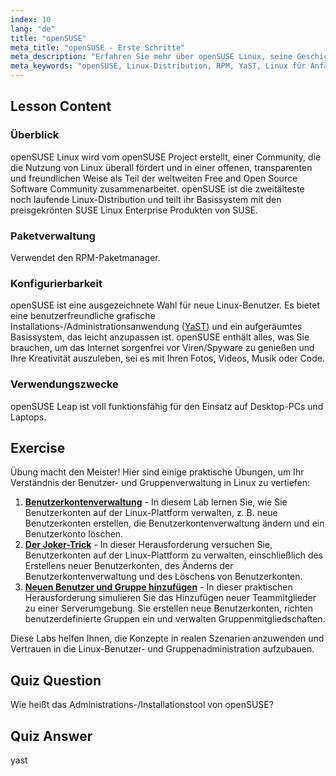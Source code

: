 ```yaml
---
index: 10
lang: "de"
title: "openSUSE"
meta_title: "openSUSE - Erste Schritte"
meta_description: "Erfahren Sie mehr über openSUSE Linux, seine Geschichte, Paketverwaltung (RPM) und Konfigurierbarkeit mit YaST. Entdecken Sie, warum openSUSE großartig für Anfänger ist."
meta_keywords: "openSUSE, Linux-Distribution, RPM, YaST, Linux für Anfänger, openSUSE-Tutorial, Linux-Anleitung"
---
```


## Lesson Content

### Überblick

openSUSE Linux wird vom openSUSE Project erstellt, einer Community, die die Nutzung von Linux überall fördert und in einer offenen, transparenten und freundlichen Weise als Teil der weltweiten Free and Open Source Software Community zusammenarbeitet. openSUSE ist die zweitälteste noch laufende Linux-Distribution und teilt ihr Basissystem mit den preisgekrönten SUSE Linux Enterprise Produkten von SUSE.

### Paketverwaltung

Verwendet den RPM-Paketmanager.

### Konfigurierbarkeit

openSUSE ist eine ausgezeichnete Wahl für neue Linux-Benutzer. Es bietet eine benutzerfreundliche grafische Installations-/Administrationsanwendung ([YaST](http://yast.github.io/)) und ein aufgeräumtes Basissystem, das leicht anzupassen ist. openSUSE enthält alles, was Sie brauchen, um das Internet sorgenfrei vor Viren/Spyware zu genießen und Ihre Kreativität auszuleben, sei es mit Ihren Fotos, Videos, Musik oder Code.

### Verwendungszwecke

openSUSE Leap ist voll funktionsfähig für den Einsatz auf Desktop-PCs und Laptops.

## Exercise

Übung macht den Meister! Hier sind einige praktische Übungen, um Ihr Verständnis der Benutzer- und Gruppenverwaltung in Linux zu vertiefen:

1. **[Benutzerkontenverwaltung](https://labex.io/de/labs/linux-user-account-management-49)** - In diesem Lab lernen Sie, wie Sie Benutzerkonten auf der Linux-Plattform verwalten, z. B. neue Benutzerkonten erstellen, die Benutzerkontenverwaltung ändern und ein Benutzerkonto löschen.
2. **[Der Joker-Trick](https://labex.io/de/labs/linux-the-joker-s-trick-270247)** - In dieser Herausforderung versuchen Sie, Benutzerkonten auf der Linux-Plattform zu verwalten, einschließlich des Erstellens neuer Benutzerkonten, des Änderns der Benutzerkontenverwaltung und des Löschens von Benutzerkonten.
3. **[Neuen Benutzer und Gruppe hinzufügen](https://labex.io/de/labs/linux-add-new-user-and-group-17987)** - In dieser praktischen Herausforderung simulieren Sie das Hinzufügen neuer Teammitglieder zu einer Serverumgebung. Sie erstellen neue Benutzerkonten, richten benutzerdefinierte Gruppen ein und verwalten Gruppenmitgliedschaften.

Diese Labs helfen Ihnen, die Konzepte in realen Szenarien anzuwenden und Vertrauen in die Linux-Benutzer- und Gruppenadministration aufzubauen.

## Quiz Question

Wie heißt das Administrations-/Installationstool von openSUSE?

## Quiz Answer

yast
